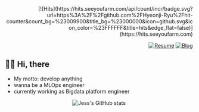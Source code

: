  <div align=right>
 [![Hits](https://hits.seeyoufarm.com/api/count/incr/badge.svg?url=https%3A%2F%2Fgithub.com%2FHyeonji-Ryu%2Fhit-counter&count_bg=%23009900&title_bg=%23000000&icon=github.svg&icon_color=%23FFFFFF&title=hits&edge_flat=false)](https://hits.seeyoufarm.com)  
 
 
 
 [![Resume](https://img.shields.io/badge/Resume-181717?&color=9black&?style=for-the-badge&logo=github&logoColor=white)](https://hyeonji-ryu.github.io/Resume/)
 [![Blog](https://img.shields.io/badge/Tech_Blog-ff5722?&color=black&?style=for-the-badge&logo=Blogger&logoColor=white)](https://hyeonji-ryu.github.io/)
 </div>
 
 ## 👋🏽 Hi, there

- My motto: develop anything
- wanna be a MLOps engineer
- currently working as Bigdata platform engineer

 <div align=center>

 ![Jess's GitHub stats](https://github-readme-stats.vercel.app/api?username=Hyeonji-Ryu&hide=stars,contribs&theme=buefy&show_icons=true)
 </div>
</div>

